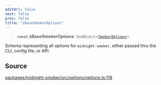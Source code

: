 ```yaml
---
editUrl: false
next: false
prev: false
title: "zBaseSmokerOptions"
---
```


> **`const`** **zBaseSmokerOptions**: `ZodObject`\<[`SmokerOptions`](/api/midnight-smoker/midnight-smoker/type-aliases/smokeroptions/)\>

Schema representing all options for `midnight-smoker`, either passed thru the
CLI, config file, or API.

## Source

[packages/midnight-smoker/src/options/options.ts:118](https://github.com/boneskull/midnight-smoker/blob/417858b/packages/midnight-smoker/src/options/options.ts#L118)
